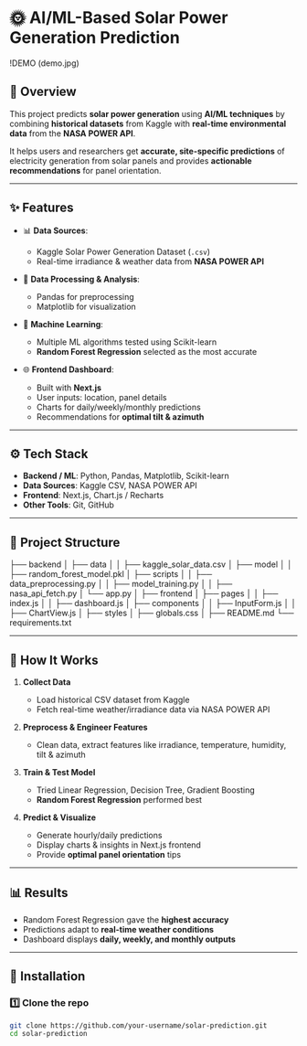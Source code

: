 # 🌞 AI/ML-Based Solar Power Generation Prediction  
!DEMO (demo.jpg)
## 📌 Overview  
This project predicts **solar power generation** using **AI/ML techniques** by combining **historical datasets** from Kaggle with **real-time environmental data** from the **NASA POWER API**.  

It helps users and researchers get **accurate, site-specific predictions** of electricity generation from solar panels and provides **actionable recommendations** for panel orientation.  

---

## ✨ Features  
- 📊 **Data Sources**:  
  - Kaggle Solar Power Generation Dataset (`.csv`)  
  - Real-time irradiance & weather data from **NASA POWER API**  

- 🔬 **Data Processing & Analysis**:  
  - Pandas for preprocessing  
  - Matplotlib for visualization  

- 🤖 **Machine Learning**:  
  - Multiple ML algorithms tested using Scikit-learn  
  - **Random Forest Regression** selected as the most accurate  

- 🌐 **Frontend Dashboard**:  
  - Built with **Next.js**  
  - User inputs: location, panel details  
  - Charts for daily/weekly/monthly predictions  
  - Recommendations for **optimal tilt & azimuth**  

---

## ⚙️ Tech Stack  
- **Backend / ML**: Python, Pandas, Matplotlib, Scikit-learn  
- **Data Sources**: Kaggle CSV, NASA POWER API  
- **Frontend**: Next.js, Chart.js / Recharts  
- **Other Tools**: Git, GitHub  

---

## 📂 Project Structure  
├── backend
│ ├── data
│ │ ├── kaggle_solar_data.csv
│ ├── model
│ │ ├── random_forest_model.pkl
│ ├── scripts
│ │ ├── data_preprocessing.py
│ │ ├── model_training.py
│ │ ├── nasa_api_fetch.py
│ └── app.py
│
├── frontend
│ ├── pages
│ │ ├── index.js
│ │ ├── dashboard.js
│ ├── components
│ │ ├── InputForm.js
│ │ ├── ChartView.js
│ ├── styles
│ ├── globals.css
│
├── README.md
└── requirements.txt


---

## 🚀 How It Works  
1. **Collect Data**  
   - Load historical CSV dataset from Kaggle  
   - Fetch real-time weather/irradiance data via NASA POWER API  

2. **Preprocess & Engineer Features**  
   - Clean data, extract features like irradiance, temperature, humidity, tilt & azimuth  

3. **Train & Test Model**  
   - Tried Linear Regression, Decision Tree, Gradient Boosting  
   - **Random Forest Regression** performed best  

4. **Predict & Visualize**  
   - Generate hourly/daily predictions  
   - Display charts & insights in Next.js frontend  
   - Provide **optimal panel orientation** tips  

---

## 📊 Results  
- Random Forest Regression gave the **highest accuracy**  
- Predictions adapt to **real-time weather conditions**  
- Dashboard displays **daily, weekly, and monthly outputs**  

---

## 🔧 Installation  

### 1️⃣ Clone the repo  
```bash
git clone https://github.com/your-username/solar-prediction.git
cd solar-prediction




